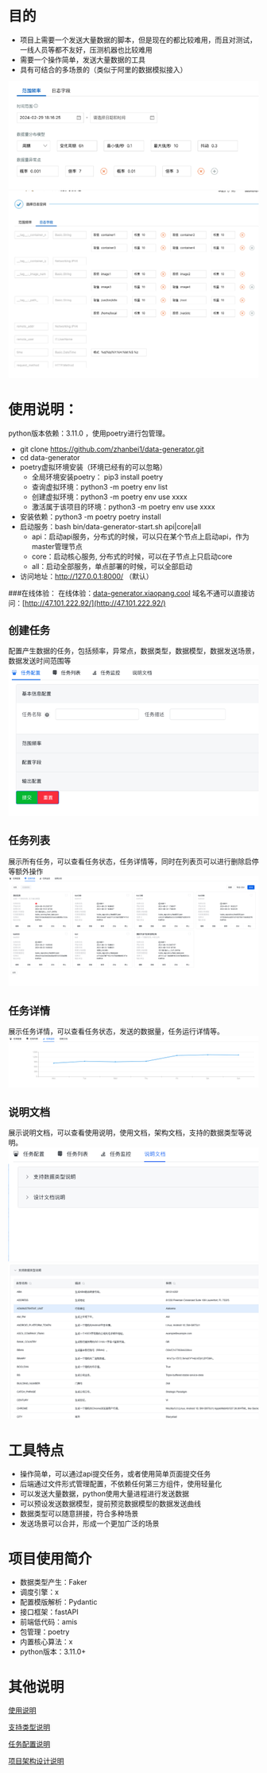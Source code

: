 # 目的

- 项目上需要一个发送大量数据的脚本，但是现在的都比较难用，而且对测试，一线人员等都不友好，压测机器也比较难用
- 需要一个操作简单，发送大量数据的工具
- 具有可结合的多场景的（类似于阿里的数据模拟接入）

![](docs/imgs/ali_time_range.png)
![](docs/imgs/ali_log_fields.png)

# 使用说明：
python版本依赖：3.11.0 ，使用poetry进行包管理。
- git clone https://github.com/zhanbei1/data-generator.git
- cd data-generator
- poetry虚拟环境安装（环境已经有的可以忽略）
  - 全局环境安装poetry： pip3 install poetry
  - 查询虚拟环境：python3 -m poetry env list
  - 创建虚拟环境：python3 -m poetry env use xxxx
  - 激活属于该项目的环境：python3 -m poetry env use xxxx
- 安装依赖：python3 -m poetry poetry install
- 启动服务：bash bin/data-generator-start.sh api|core|all
  - api：启动api服务，分布式的时候，可以只在某个节点上启动api，作为master管理节点
  - core：启动核心服务, 分布式的时候，可以在子节点上只启动core
  - all：启动全部服务，单点部署的时候，可以全部启动
- 访问地址：http://127.0.0.1:8000/ （默认）

###在线体验：
在线体验：[data-generator.xiaopang.cool](http://data-generator.xiaopang.cool/)
域名不通可以直接访问：[http://47.101.222.92/](http://47.101.222.92/)

## 创建任务
配置产生数据的任务，包括频率，异常点，数据类型，数据模型，数据发送场景，数据发送时间范围等
![](docs/imgs/create-task-page.png)

## 任务列表
展示所有任务，可以查看任务状态，任务详情等，同时在列表页可以进行删除启停等额外操作
![](docs/imgs/task-list-page.png)

## 任务详情
展示任务详情，可以查看任务状态，发送的数据量，任务运行详情等。
![](docs/imgs/monitor-page.png)

##  说明文档
展示说明文档，可以查看使用说明，使用文档，架构文档，支持的数据类型等说明。
![](docs/imgs/readme-page.png)
![](docs/imgs/data-type-readme.png)

# 工具特点

- 操作简单，可以通过api提交任务，或者使用简单页面提交任务
- 后端通过文件形式管理配置，不依赖任何第三方组件，使用轻量化
- 可以发送大量数据，python使用大量进程进行发送数据
- 可以预设发送数据模型，提前预览数据模型的数据发送曲线
- 数据类型可以随意拼接，符合多种场景
- 发送场景可以合并，形成一个更加广泛的场景

# 项目使用简介

- 数据类型产生：Faker
- 调度引擎：x
- 配置模版解析：Pydantic
- 接口框架：fastAPI
- 前端低代码：amis
- 包管理：poetry
- 内置核心算法：x
- python版本：3.11.0+

# 其他说明

[使用说明](./docs/user-manual.md)

[支持类型说明](./docs/data-type.md)

[任务配置说明](./docs/task-configration.md)

[项目架构设计说明](./docs/project-construct.md)